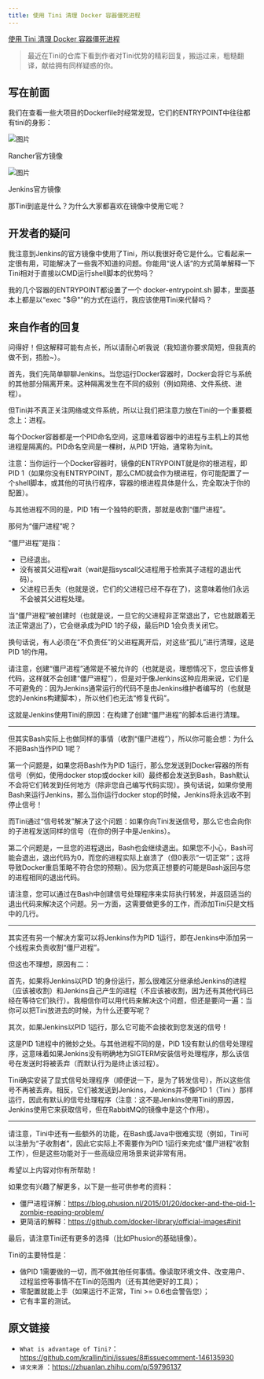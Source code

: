 ```yaml
---
title: 使用 Tini 清理 Docker 容器僵死进程
---
```


[使用 Tini 清理 Docker 容器僵死进程](https://mp.weixin.qq.com/s/Ktd56YQsU8pP6kUs3_uU4Q)

> 最近在Tini的仓库下看到作者对Tini优势的精彩回复，搬运过来，粗糙翻译，献给拥有同样疑惑的你。

## 写在前面

我们在查看一些大项目的Dockerfile时经常发现，它们的ENTRYPOINT中往往都有tini的身影：

![图片](https://mmbiz.qpic.cn/mmbiz_jpg/z9BgVMEm7YuABibMzousFl4z8FjppPLpJbBrOH8PLtyGDoDLbAzSzvlOfpNEnopz1dlwiav4N1zQKTIibJKrVP1TA/640?wx_fmt=jpeg&tp=webp&wxfrom=5&wx_lazy=1)

Rancher官方镜像

![图片](https://mmbiz.qpic.cn/mmbiz_jpg/z9BgVMEm7YuABibMzousFl4z8FjppPLpJUBBeEsMjKFZu4WJdxxHN6iar81Fx4NotscJh3VkyKPUg5N6ia0Eu2qJw/640?wx_fmt=jpeg&tp=webp&wxfrom=5&wx_lazy=1)

Jenkins官方镜像

那Tini到底是什么？为什么大家都喜欢在镜像中使用它呢？

## 开发者的疑问

我注意到Jenkins的官方镜像中使用了Tini，所以我很好奇它是什么。它看起来一定很有用，可能解决了一些我不知道的问题。你能用“说人话”的方式简单解释一下Tini相对于直接以CMD运行shell脚本的优势吗？

我的几个容器的ENTRYPOINT都设置了一个 docker-entrypoint.sh 脚本，里面基本上都是以“exec "$@"”的方式在运行，我应该使用Tini来代替吗？

## 来自作者的回复

问得好！但这解释可能有点长，所以请耐心听我说（我知道你要求简短，但我真的做不到，捂脸~）。

首先，我们先简单聊聊Jenkins。当您运行Docker容器时，Docker会将它与系统的其他部分隔离开来。这种隔离发生在不同的级别（例如网络、文件系统、进程）。

但Tini并不真正关注网络或文件系统，所以让我们把注意力放在Tini的一个重要概念上：进程。

每个Docker容器都是一个PID命名空间，这意味着容器中的进程与主机上的其他进程是隔离的。PID命名空间是一棵树，从PID 1开始，通常称为init。

注意：当你运行一个Docker容器时，镜像的ENTRYPOINT就是你的根进程，即PID 1（如果你没有ENTRYPOINT，那么CMD就会作为根进程，你可能配置了一个shell脚本，或其他的可执行程序，容器的根进程具体是什么，完全取决于你的配置）。

与其他进程不同的是，PID 1有一个独特的职责，那就是收割“僵尸进程”。

那何为“僵尸进程”呢？

“僵尸进程”是指：

- 已经退出。
- 没有被其父进程wait（wait是指syscall父进程用于检索其子进程的退出代码）。
- 父进程已丢失（也就是说，它们的父进程已经不存在了)，这意味着他们永远不会被其父进程处理。

当“僵尸进程”被创建时（也就是说，一旦它的父进程非正常退出了，它也就跟着无法正常退出了），它会继承成为PID 1的子级，最后PID 1会负责关闭它。

换句话说，有人必须在“不负责任”的父进程离开后，对这些“孤儿”进行清理，这是PID 1的作用。

请注意，创建“僵尸进程”通常是不被允许的（也就是说，理想情况下，您应该修复代码，这样就不会创建“僵尸进程”），但是对于像Jenkins这种应用来说，它们是不可避免的：因为Jenkins通常运行的代码不是由Jenkins维护者编写的（也就是您的Jenkins构建脚本），所以他们也无法“修复代码”。

这就是Jenkins使用Tini的原因：在构建了创建“僵尸进程”的脚本后进行清理。

---

但其实Bash实际上也做同样的事情（收割“僵尸进程”），所以你可能会想：为什么不把Bash当作PID 1呢？

第一个问题是，如果您将Bash作为PID 1运行，那么您发送到Docker容器的所有信号（例如，使用docker stop或docker kill）最终都会发送到Bash，Bash默认不会将它们转发到任何地方（除非您自己编写代码实现）。换句话说，如果你使用Bash来运行Jenkins，那么当你运行docker stop的时候，Jenkins将永远收不到停止信号！

而Tini通过“信号转发”解决了这个问题：如果你向Tini发送信号，那么它也会向你的子进程发送同样的信号（在你的例子中是Jenkins）。

第二个问题是，一旦您的进程退出，Bash也会继续退出。如果您不小心，Bash可能会退出，退出代码为0，而您的进程实际上崩溃了（但0表示“一切正常”；这将导致Docker重启策略不符合您的预期）。因为您真正想要的可能是Bash返回与您的进程相同的退出代码。

请注意，您可以通过在Bash中创建信号处理程序来实际执行转发，并返回适当的退出代码来解决这个问题。另一方面，这需要做更多的工作，而添加Tini只是文档中的几行。

---

其实还有另一个解决方案可以将Jenkins作为PID 1运行，即在Jenkins中添加另一个线程来负责收割“僵尸进程”。

但这也不理想，原因有二：

首先，如果将Jenkins以PID 1的身份运行，那么很难区分继承给Jenkins的进程（应该被收割）和Jenkins自己产生的进程（不应该被收割，因为还有其他代码已经在等待它们执行）。我相信你可以用代码来解决这个问题，但还是要问一遍：当你可以把Tini放进去的时候，为什么还要写呢？

其次，如果Jenkins以PID 1运行，那么它可能不会接收到您发送的信号！

这是PID 1进程中的微妙之处。与其他进程不同的是，PID 1没有默认的信号处理程序，这意味着如果Jenkins没有明确地为SIGTERM安装信号处理程序，那么该信号在发送时将被丢弃（而默认行为是终止该过程）。

Tini确实安装了显式信号处理程序（顺便说一下，是为了转发信号），所以这些信号不再被丢弃。相反，它们被发送到Jenkins，Jenkins并不像PID 1（Tini ）那样运行，因此有默认的信号处理程序（注意：这不是Jenkins使用Tini的原因，Jenkins使用它来获取信号，但在RabbitMQ的镜像中是这个作用）。

---

请注意，Tini中还有一些额外的功能，在Bash或Java中很难实现（例如，Tini可以注册为“子收割者”，因此它实际上不需要作为PID 1运行来完成“僵尸进程”收割工作），但是这些功能对于一些高级应用场景来说非常有用。

希望以上内容对你有所帮助！

如果您有兴趣了解更多，以下是一些可供参考的资料：

- 僵尸进程详解：https://blog.phusion.nl/2015/01/20/docker-and-the-pid-1-zombie-reaping-problem/
- 更简洁的解释：https://github.com/docker-library/official-images#init

最后，请注意Tini还有更多的选择（比如Phusion的基础镜像）。

Tini的主要特性是：

- 做PID 1需要做的一切，而不做其他任何事情。像读取环境文件、改变用户、过程监控等事情不在Tini的范围内（还有其他更好的工具）；
- 零配置就能上手（如果运行不正常，Tini >= 0.6也会警告您）；
- 它有丰富的测试。

## 原文链接

- `What is advantage of Tini?`：https://github.com/krallin/tini/issues/8#issuecomment-146135930
- `译文来源` ：https://zhuanlan.zhihu.com/p/59796137
